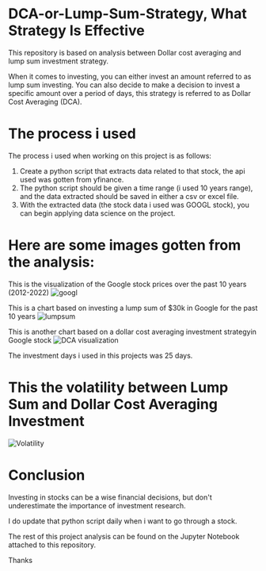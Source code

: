 # DCA-or-Lump-Sum-Strategy, What Strategy Is Effective
This repository is based on analysis between Dollar cost averaging and lump sum investment strategy.

When it comes to investing, you can either invest an amount referred to as lump sum investing.
You can also decide to make a decision to invest a specific amount over a period of days, this strategy is referred to as Dollar Cost Averaging (DCA).

# The process i used
The process i used when working on this project is as follows:
1. Create a python script that extracts data related to that stock, the api used was gotten from yfinance.
2. The python script should be given a time range (i used 10 years range), and the data extracted should be saved in either a csv or excel file.
3. With the extracted data (the stock data i used was GOOGL stock), you can begin applying data science on the project.

# Here are some images gotten from the analysis:

This is the visualization of the Google stock prices over the past 10 years (2012-2022)
![googl](https://user-images.githubusercontent.com/56232734/193734047-179e3436-4610-48b9-95fd-92873218f78d.png)

This is a chart based on investing a lump sum of $30k in Google for the past 10 years
![lumpsum](https://user-images.githubusercontent.com/56232734/193734163-165206b8-4a53-414e-88e1-a6af658cca92.png)


This is another chart based on a dollar cost averaging investment strategyin Google stock
![DCA visualization](https://user-images.githubusercontent.com/56232734/193734584-65f95134-ecc9-4d48-8b37-ca67b1e2e9e4.png)

The investment days i used in this projects was 25 days.


# This the volatility between Lump Sum and Dollar Cost Averaging Investment
![Volatility](https://user-images.githubusercontent.com/56232734/193734820-34f0caf2-545e-48f8-b183-f24a7508182a.png)

# Conclusion

Investing in stocks can be a wise financial decisions, but don't underestimate the importance of investment research.

I do update that python script daily when i want to go through a stock.

The rest of this project analysis can be found on the Jupyter Notebook attached to this repository.

Thanks
